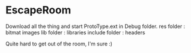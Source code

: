 # EscapeRoom
Download all the thing and start ProtoType.ext in Debug folder.
res folder : bitmat images
lib folder : libraries
include folder : headers

Quite hard to get out of the room, I'm sure :)
